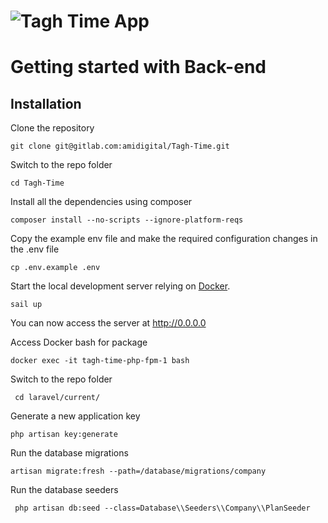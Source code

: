 # ![Tagh Time App](logo.png)


# Getting started with Back-end

## Installation

Clone the repository

    git clone git@gitlab.com:amidigital/Tagh-Time.git

Switch to the repo folder

    cd Tagh-Time

Install all the dependencies using composer

    composer install --no-scripts --ignore-platform-reqs


Copy the example env file and make the required configuration changes in the .env file


    cp .env.example .env


Start the local development server relying on [Docker](#docker).

    sail up
 
You can now access the server at http://0.0.0.0


Access Docker bash for package

    docker exec -it tagh-time-php-fpm-1 bash
    
Switch to the repo folder

     cd laravel/current/


Generate a new application key

    php artisan key:generate


Run the database migrations

    artisan migrate:fresh --path=/database/migrations/company
 
 Run the database seeders
 
     php artisan db:seed --class=Database\\Seeders\\Company\\PlanSeeder

 
